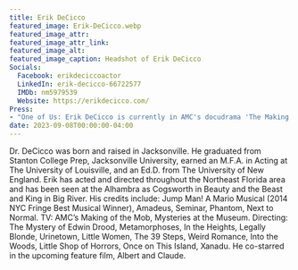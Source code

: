 ```yaml
---
title: Erik DeCicco
featured_image: Erik-DeCicco.webp
featured_image_attr: 
featured_image_attr_link: 
featured_image_alt: 
featured_image_caption: Headshot of Erik DeCicco
Socials:
  Facebook: erikdeciccoactor
  LinkedIn: erik-decicco-66722577
  IMDb: nm5979539
  Website: https://erikdecicco.com/
Press: 
- "One of Us: Erik DeCicco is currently in AMC's docudrama 'The Making of the Mob: New York' | Florida Times-Union": https://www.jacksonville.com/story/entertainment/local/2015/06/16/one-us-erik-decicco-currently-appearing-joe-vilachi/15667367007/
date: 2023-09-08T00:00:00-04:00
---
```

Dr. DeCicco was born and raised in Jacksonville. He graduated from Stanton College Prep, Jacksonville University, earned an M.F.A. in Acting at The University of Louisville, and an Ed.D. from The University of New England. Erik has acted and directed throughout the Northeast Florida area and has been seen at the Alhambra as Cogsworth in Beauty and the Beast and King in Big River. His credits include: Jump Man! A Mario Musical (2014 NYC Fringe Best Musical Winner), Amadeus, Seminar, Phantom, Next to Normal. TV: AMC’s Making of the Mob, Mysteries at the Museum. Directing: The Mystery of Edwin Drood, Metamorphoses, In the Heights, Legally Blonde, Urinetown, Little Women, The 39 Steps, Weird Romance, Into the Woods, Little Shop of Horrors, Once on This Island, Xanadu. He co-starred in the upcoming feature film, Albert and Claude.